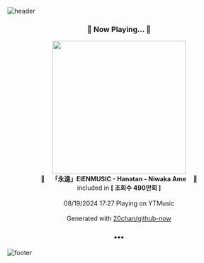 ![header](https://capsule-render.vercel.app/api?type=wave&height=170&section=header&fontColor=090707&fontAlignX=45&fontAlignY=65&fontSize=100)

<h3 align="center">🎵 Now Playing... 🎵</h3>
<p align="center">
  <a href="https://music.youtube.com/watch?v=_VkcZ3tmBMo">
    <img width="300" src="https://i.ytimg.com/vi/_VkcZ3tmBMo/sddefault.jpg?sqp=-oaymwEWCJADEOEBIAQqCghqEJQEGHgg6AJIWg&rs">
  </a>
  <br>
  🎵&nbsp&nbsp&nbsp <b>「永遠」EIENMUSIC - Hanatan - Niwaka Ame</b> &nbsp&nbsp&nbsp🎵
  <br>
  included in <b>[ 조회수 490만회 ]</b>
  
  <br />
  <br />
  08/19/2024 17:27 Playing on YTMusic
  <br />
  <br />
  Generated with <a href="https://github.com/20chan/github-now">20chan/github-now</a>
</p>

<h3 align="center">•••</h3>

![footer](https://capsule-render.vercel.app/api?type=wave&height=150&section=footer)
